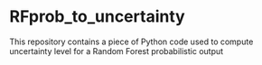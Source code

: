 # RFprob_to_uncertainty
This repository contains a piece of Python code used to compute uncertainty level for a Random Forest probabilistic output
